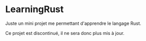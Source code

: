 # LearningRust
Juste un mini projet me permettant d'apprendre le langage Rust.

Ce projet est discontinué, il ne sera donc plus mis à jour.

